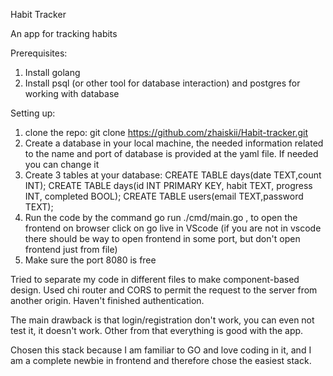 Habit Tracker

An app for tracking habits

Prerequisites:
1) Install golang
2) Install psql (or other tool for database interaction) and postgres for working with database

Setting up:
1) clone the repo: git clone https://github.com/zhaiskii/Habit-tracker.git
2) Create a database in your local machine, the needed information related to the name and port of database is provided at the yaml file. If needed you can change it
3) Create 3 tables at your database:
   CREATE TABLE days(date TEXT,count INT);
   CREATE TABLE days(id INT PRIMARY KEY, habit TEXT, progress INT, completed BOOL);
   CREATE TABLE users(email TEXT,password TEXT);
4) Run the code by the command go run ./cmd/main.go , to open the frontend on browser click on go live in VScode (if you are not in vscode there should be way to open frontend in some port, but don't open frontend just from file)
5) Make sure the port 8080 is free

Tried to separate my code in different files to make component-based design. Used chi router and CORS to permit the request to the server from another origin. Haven't finished authentication.

The main drawback is that login/registration don't work, you can even not test it, it doesn't work. Other from that everything is good with the app.

Chosen this stack because I am familiar to GO and love coding in it, and I am a complete newbie in frontend and therefore chose the easiest stack. 
